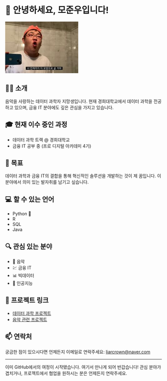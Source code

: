 # 👋 안녕하세요, 모준우입니다!

![프로필 사진](https://github.com/ijustwannabeme/ijustwannabeme/blob/main/4ea484cbab5210d83a00afa8a937e76e.jpg?raw=true)

## 🙋‍♂️ 소개
음악을 사랑하는 데이터 과학자 지망생입니다. 현재 경희대학교에서 데이터 과학을 전공하고 있으며, 금융 IT 분야에도 깊은 관심을 가지고 있습니다.

## 🎓 현재 이수 중인 과정
- 데이터 과학 트랙 @ 경희대학교
- 금융 IT 공부 중 (프로 디지털 아카데미 4기)

## 🎯 목표
데이터 과학과 금융 IT의 결합을 통해 혁신적인 솔루션을 개발하는 것이 제 꿈입니다. 이 분야에서 의미 있는 발자취를 남기고 싶습니다.

## 💻 할 수 있는 언어
- Python 🐍
- R
- SQL
- Java

## 🔍 관심 있는 분야
- 🎵 음악
- 💹 금융 IT
- 📊 빅데이터
- 🤖 인공지능

## 📁 프로젝트 링크
- [데이터 과학 프로젝트](https://github.com/ijustwannabeme/datascienceproject)
- [음악 관련 프로젝트](https://github.com/ijustwannabeme/musicproject)

## 📫 연락처
궁금한 점이 있으시다면 언제든지 이메일로 연락주세요: [liarcrown@naver.com](mailto:liarcrown@naver.com)

---
이미 GitHub에서의 여정이 시작됐습니다. 여기서 만나게 되어 반갑습니다! 관심 분야가 겹치거나, 프로젝트에서 협업을 원하시는 분은 언제든지 연락주세요.

<!---
ijustwannabeme/ijustwannabeme is a ✨ special ✨ repository because its `README.md` (this file) appears on your GitHub profile.
You can click the Preview link to take a look at your changes.
--->
